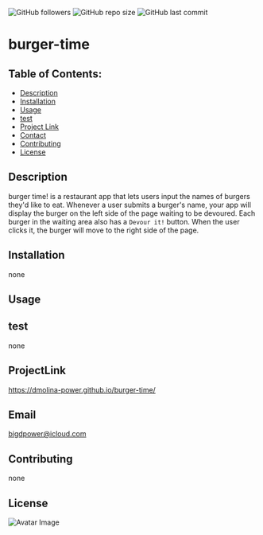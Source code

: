 
![GitHub followers](https://img.shields.io/github/followers/dmolina-power) 
  ![GitHub repo size](https://img.shields.io/github/repo-size/dmolina-power/burger-time) 
  ![GitHub last commit](https://img.shields.io/github/last-commit/dmolina-power/burger-time) 
  
  
# burger-time

## Table of Contents:
 * [Description](#description)
 * [Installation](#installation)
 * [Usage](#usage)
 * [test](#test)
 * [Project Link](#projectLink)
 * [Contact](#email) 
 * [Contributing](#contributing)
 * [License](#license)
 
 ## Description
 burger time! is a restaurant app that lets users input the names of burgers they'd like to eat.
 Whenever a user submits a burger's name, your app will display the burger on the left side of the page waiting to be devoured.
 Each burger in the waiting area also has a `Devour it!` button. When the user clicks it, the burger will move to the right side of the page.




 ## Installation
 none

 ## Usage
 

 ## test
 none

 ## ProjectLink
 https://dmolina-power.github.io/burger-time/

 ## Email
 bigdpower@icloud.com

 

 ## Contributing
 none

 ## License



 ![Avatar Image](https://avatars0.githubusercontent.com/u/62960620?v=4)